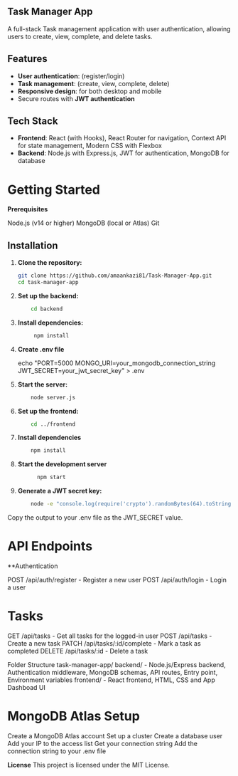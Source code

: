 ## Task Manager App

A full-stack Task management application with user authentication, allowing users to create, view, complete, and delete tasks.

## Features

- **User authentication**: (register/login)
- **Task management**: (create, view, complete, delete)
- **Responsive design**: for both desktop and mobile
- Secure routes with **JWT authentication**

## Tech Stack

- **Frontend**: React (with Hooks), React Router for navigation, Context API for state management, Modern CSS with Flexbox
- **Backend**: Node.js with Express.js, JWT for authentication, MongoDB for database

# Getting Started
**Prerequisites**

Node.js (v14 or higher)
MongoDB (local or Atlas)
Git

## Installation

1. **Clone the repository:**
    ```bash
    git clone https://github.com/amaankazi81/Task-Manager-App.git
    cd task-manager-app

2. **Set up the backend:**
   ```bash
       cd backend

3. **Install dependencies:**
   ```bash
        npm install

4. **Create .env file**
   
    echo "PORT=5000
    MONGO_URI=your_mongodb_connection_string
    JWT_SECRET=your_jwt_secret_key" > .env

5. **Start the server:**
   ```bash
       node server.js

6. **Set up the frontend:**
   ```bash
       cd ../frontend

7. **Install dependencies**
    ```bash
        npm install

8. **Start the development server**
    ```bash
          npm start

9. **Generate a JWT secret key:**
    ```bash
        node -e "console.log(require('crypto').randomBytes(64).toString('hex'))"

  Copy the output to your .env file as the JWT_SECRET value.
  

# API Endpoints

**Authentication

POST /api/auth/register - Register a new user
POST /api/auth/login - Login a user

# Tasks

GET /api/tasks - Get all tasks for the logged-in user
POST /api/tasks - Create a new task
PATCH /api/tasks/:id/complete - Mark a task as completed
DELETE /api/tasks/:id - Delete a task

Folder Structure
task-manager-app/
backend/ - Node.js/Express backend, Authentication middleware, MongoDB schemas, API routes, Entry point, Environment variables
frontend/ - React frontend, HTML, CSS and App Dashboad UI


# MongoDB Atlas Setup

Create a MongoDB Atlas account
Set up a cluster
Create a database user
Add your IP to the access list
Get your connection string
Add the connection string to your .env file

**License**
This project is licensed under the MIT License.
